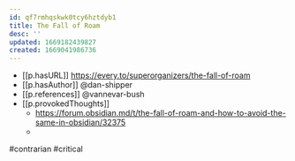 ```yaml
---
id: qf7rmhqskwk0tcy6hztdyb1
title: The Fall of Roam
desc: ''
updated: 1669182439827
created: 1669041986736
---
```


- [[p.hasURL]] https://every.to/superorganizers/the-fall-of-roam
- [[p.hasAuthor]] @dan-shipper
- [[p.references]] @vannevar-bush
- [[p.provokedThoughts]]
  - https://forum.obsidian.md/t/the-fall-of-roam-and-how-to-avoid-the-same-in-obsidian/32375
  - 

#contrarian #critical 